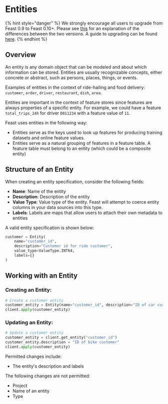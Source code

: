 # Entities

{% hint style="danger" %}
We strongly encourage all users to upgrade from Feast 0.9 to Feast 0.10+. Please see [this](https://docs.feast.dev/v/master/project/feast-0.9-vs-feast-0.10+) for an explanation of the differences between the two versions. A guide to upgrading can be found [here](https://docs.google.com/document/d/1AOsr_baczuARjCpmZgVd8mCqTF4AZ49OEyU4Cn-uTT0/edit#heading=h.9gb2523q4jlh). 
{% endhint %}

## Overview

An entity is any domain object that can be modeled and about which information can be stored. Entities are usually recognizable concepts, either concrete or abstract, such as persons, places, things, or events.

Examples of entities in the context of ride-hailing and food delivery: `customer`, `order`, `driver`, `restaurant`, `dish`, `area`.

Entities are important in the context of feature stores since features are always properties of a specific entity. For example, we could have a feature `total_trips_24h` for driver `D011234` with a feature value of `11`.

Feast uses entities in the following way:

* Entities serve as the keys used to look up features for producing training datasets and online feature values.
* Entities serve as a natural grouping of features in a feature table. A feature table must belong to an entity \(which could be a composite entity\)

## Structure of an Entity

When creating an entity specification, consider the following fields:

* **Name**: Name of the entity
* **Description**: Description of the entity
* **Value Type**: Value type of the entity. Feast will attempt to coerce entity columns in your data sources into this type.
* **Labels**: Labels are maps that allow users to attach their own metadata to entities

A valid entity specification is shown below:

```python
customer = Entity(
    name="customer_id",
    description="Customer id for ride customer",
    value_type=ValueType.INT64,
    labels={}
)
```

## Working with an Entity

### Creating an Entity:

```python
# Create a customer entity
customer_entity = Entity(name="customer_id", description="ID of car customer")
client.apply(customer_entity)
```

### Updating an Entity:

```python
# Update a customer entity
customer_entity = client.get_entity("customer_id")
customer_entity.description = "ID of bike customer"
client.apply(customer_entity)
```

Permitted changes include:

* The entity's description and labels

The following changes are not permitted:

* Project
* Name of an entity
* Type

